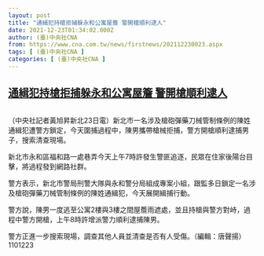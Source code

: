 ```yaml
---
layout: post
title: "通緝犯持槍拒捕躲永和公寓屋簷 警開槍順利逮人"
date: 2021-12-23T01:34:02.000Z
author: (臺)中央社CNA
from: https://www.cna.com.tw/news/firstnews/202112230023.aspx
tags: [ (臺)中央社CNA ]
categories: [ (臺)中央社CNA ]
---
```

<!--1640223242000-->
[通緝犯持槍拒捕躲永和公寓屋簷 警開槍順利逮人](https://www.cna.com.tw/news/firstnews/202112230023.aspx)
------

<div>
<div><div><div style="--aspect-ratio:800/601;"><picture><source media="(max-width: 414px)" data-srcset="https://imgcdn.cna.com.tw/www/WebPhotos/800/20211223/800x601_277440572388.jpg"><source media="(min-width: 413px)" data-srcset="https://imgcdn.cna.com.tw/www/WebPhotos/1024/20211223/800x601_277440572388.jpg"><img data-src="https://imgcdn.cna.com.tw/www/WebPhotos/800/20211223/800x601_277440572388.jpg" alt="" data-srcset="https://imgcdn.cna.com.tw/www/WebPhotos/800/20211223/800x601_277440572388.jpg 414w, https://imgcdn.cna.com.tw/www/WebPhotos/1024/20211223/800x601_277440572388.jpg 1024w"></picture></div></div></div><div></div><div><p>（中央社記者黃旭昇新北23日電）新北市一名涉及槍砲彈藥刀械管制條例的陳姓通緝犯遭警方鎖定，今天圍捕過程中，陳男攜帶槍械拒捕，警方開槍順利逮捕男子，搜索清查現場。</p><p>新北市永和區福和路一處巷弄今天上午7時許發生警匪追逐，民眾在住家後陽台目擊，將過程發到網路社群。</p><p>警方表示，新北市警局刑警大隊與永和警分局組成專案小組，跟監多日鎖定一名涉及槍砲彈藥刀械管制條例的陳姓通緝犯，今天展開緝捕行動。</p><p>警方說，陳男一度逃至公寓2樓與3樓之間屋簷雨遮處，並且持槍與警方對峙，過程中警方開槍，上午8時許增派警力順利逮捕陳男。</p><p>警方正進一步搜索現場，調查其他人員並清查是否有人受傷。（編輯：唐聲揚）1101223</p></div>
</div>
